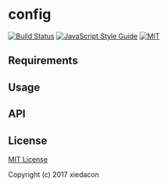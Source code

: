 # config

[![Build Status](https://travis-ci.org/xiedacon/config.svg?branch=master)](https://travis-ci.org/xiedacon/config)
[![JavaScript Style Guide](https://img.shields.io/badge/code_style-standard-brightgreen.svg)](https://standardjs.com)
[![MIT](https://img.shields.io/badge/license-MIT-blue.svg)](https://github.com/xiedacon/config/blob/master/LICENSE)

## Requirements

## Usage

## API

## License

[MIT License](https://github.com/xiedacon/config/blob/master/LICENSE)

Copyright (c) 2017 xiedacon